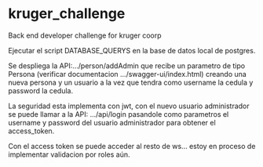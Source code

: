 # kruger_challenge
Back end developer challenge for kruger coorp

Ejecutar el script DATABASE_QUERYS en la base de datos local de postgres.

Se despliega la API:.../person/addAdmin que recibe un parametro de tipo Persona (verificar documentacion .../swagger-ui/index.html) creando una nueva persona y un usuario a la vez que tendra como username la cedula y password la cedula.

La seguridad esta implementa con jwt, con el nuevo usuario administrador se puede llamar a la API: .../api/login
pasandole como parametros el username y password del usuario administrador para obtener el access_token.

Con el access token se puede acceder al resto de ws... estoy en proceso de implementar validacion por roles aún.



